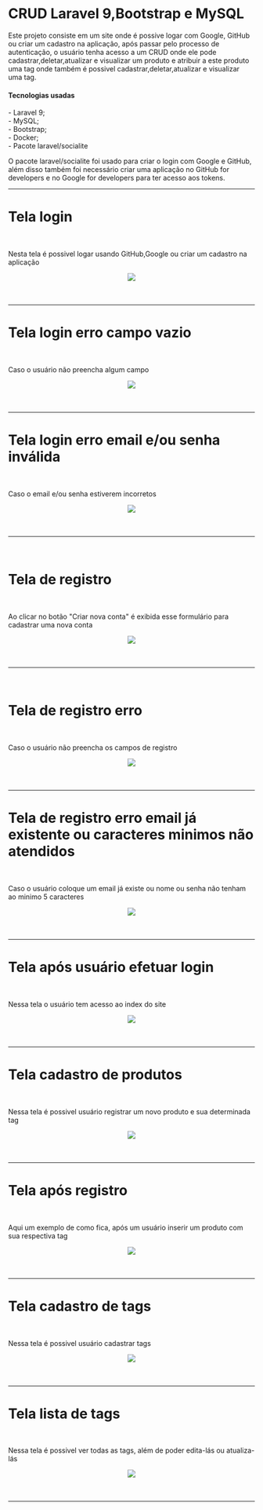 <h1>CRUD Laravel 9,Bootstrap e MySQL</h1>

<p>Este projeto consiste em um site onde é possive logar com Google, GitHub ou criar um cadastro na aplicação, após passar pelo
processo de autenticação, o usuário tenha acesso a um CRUD onde ele pode cadastrar,deletar,atualizar e visualizar um produto e atribuir
a este produto uma tag onde também é possivel cadastrar,deletar,atualizar e visualizar uma tag.</p>

<h4>Tecnologias usadas</h4>
<p>
    - Laravel 9; <br>
    - MySQL;<br>
    - Bootstrap;<br>
    - Docker;<br>
    - Pacote laravel/socialite
    
   O pacote laravel/socialite foi usado para criar o login com Google e GitHub, além disso também foi necessário criar uma aplicação no
    GitHub for developers e no Google for developers para ter acesso aos tokens.
</p>

<hr>

<h1>Tela login</h1>
<br>
<p>Nesta tela é possivel logar usando GitHub,Google ou criar um cadastro na aplicação</p>
<div align="center"><img src="https://user-images.githubusercontent.com/85213186/164334849-12736ac2-eca9-4087-bf71-360aac9b5d98.png"/></div>
</br>
</br>
<hr>

<h1>Tela login erro campo vazio</h1>
<br>
<p>Caso o usuário não preencha algum campo</p>
<div align="center"><img src="https://user-images.githubusercontent.com/85213186/164335816-94d82178-583e-4361-ab08-ab4c13bdd37d.png"/></div>
</br>
</br>
<hr>

<h1>Tela login erro email e/ou senha inválida</h1>
<br>
<p>Caso o email e/ou senha estiverem incorretos</p>
<div align="center"><img src="https://user-images.githubusercontent.com/85213186/164338347-9c1b132c-a6e4-459c-8c1a-fa83957eb555.png"/></div>
</br>
</br>
<hr>

<br>
<h1>Tela de registro</h1>
<br>
<p>Ao clicar no botão "Criar nova conta" é exibida esse formulário para cadastrar uma nova conta</p>
<div align="center"><img src="https://user-images.githubusercontent.com/85213186/161124406-1a6bb7d8-447f-4ef1-a106-2f3432ef400e.png"/></div>
</br>
</br>
<hr>


<br>
<h1>Tela de registro erro</h1>
<br>
<p>Caso o usuário não preencha os campos de registro</p>
<div align="center"><img src="https://user-images.githubusercontent.com/85213186/161105328-defe2196-3b6e-49a7-98b0-1d5e62d7cd08.png "/></div>
</br>
</br>
<hr>

<h1>Tela de registro erro email já existente ou caracteres minimos não atendidos</h1>
<br>
<p>Caso o usuário coloque um email já existe ou nome ou senha não tenham ao minimo 5 caracteres</p>
<div align="center"><img src="https://user-images.githubusercontent.com/85213186/161105375-8d01deb6-356a-4437-bbf5-b6437c67b8ea.png"/></div>
</br>
</br>
<hr>

<h1>Tela após usuário efetuar login</h1>
<br>
<p>Nessa tela o usuário tem acesso ao index do site</p>
<div align="center"><img src="https://user-images.githubusercontent.com/85213186/161105400-cd515292-e3f1-42cb-8a2e-60aa830829a2.png"/></div>
</br>
</br>
<hr>

<h1>Tela cadastro de produtos</h1>
<br>
<p>Nessa tela é possivel usuário registrar um novo produto e sua determinada tag</p>
<div align="center"><img src="https://user-images.githubusercontent.com/85213186/161105431-70e8ad42-9cc1-4336-ae22-06ad11387d8f.png"/></div>
</br>
</br>
<hr>

<h1>Tela após registro</h1>
<br>
<p>Aqui um exemplo de como fica, após um usuário inserir um produto com sua respectiva tag</p>
<div align="center"><img src="https://user-images.githubusercontent.com/85213186/161105472-768df24d-a954-46bf-be79-659758db9b2b.png"/></div>
</br>
</br>
<hr>


<h1>Tela cadastro de tags</h1>
<br>
<p>Nessa tela é possivel usuário cadastrar tags</p>
<div align="center"><img src="https://user-images.githubusercontent.com/85213186/161105576-1d9296dd-ee4f-43aa-a493-55be220b1561.png"/></div>
</br>
</br>
<hr>

<h1>Tela lista de tags</h1>
<br>
<p>Nessa tela é possivel ver todas as tags, além de poder edita-lás ou atualiza-lás</p>
<div align="center"><img src="https://user-images.githubusercontent.com/85213186/161105507-80cff2ee-150c-4ffa-96e0-42c299d585b5.png"/></div>
</br>
</br>
<hr>
